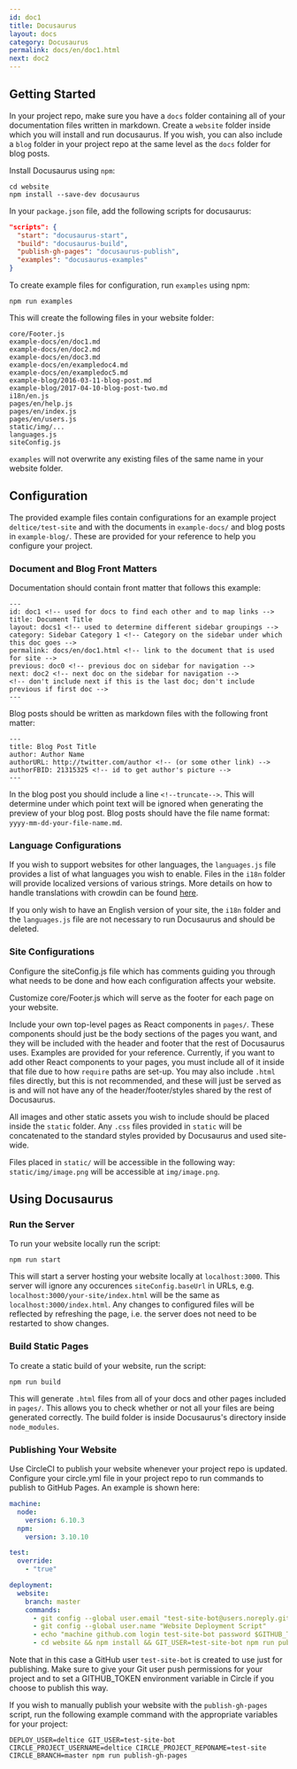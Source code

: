 ```yaml
---
id: doc1
title: Docusaurus
layout: docs
category: Docusaurus
permalink: docs/en/doc1.html
next: doc2
---
```


## Getting Started

In your project repo, make sure you have a `docs` folder containing all of your documentation files written in markdown. Create a `website` folder inside which you will install and run docusaurus. If you wish, you can also include a `blog` folder in your project repo at the same level as the `docs` folder for blog posts.

Install Docusaurus using `npm`:

```
cd website
npm install --save-dev docusaurus
```

In your `package.json` file, add the following scripts for docusaurus:

```json
"scripts": {
  "start": "docusaurus-start",
  "build": "docusaurus-build",
  "publish-gh-pages": "docusaurus-publish",
  "examples": "docusaurus-examples"
}
```

To create example files for configuration, run `examples` using npm:

```
npm run examples
```

This will create the following files in your website folder:

```
core/Footer.js
example-docs/en/doc1.md
example-docs/en/doc2.md
example-docs/en/doc3.md
example-docs/en/exampledoc4.md
example-docs/en/exampledoc5.md
example-blog/2016-03-11-blog-post.md
example-blog/2017-04-10-blog-post-two.md
i18n/en.js
pages/en/help.js
pages/en/index.js
pages/en/users.js
static/img/...
languages.js
siteConfig.js
```

`examples` will not overwrite any existing files of the same name in your website folder.

## Configuration

The provided example files contain configurations for an example project `deltice/test-site` and with the documents in `example-docs/` and blog posts in `example-blog/`. These are provided for your reference to help you configure your project.

### Document and Blog Front Matters

Documentation should contain front matter that follows this example:
```
---
id: doc1 <!-- used for docs to find each other and to map links -->
title: Document Title
layout: docs1 <!-- used to determine different sidebar groupings -->
category: Sidebar Category 1 <!-- Category on the sidebar under which this doc goes -->
permalink: docs/en/doc1.html <!-- link to the document that is used for site -->
previous: doc0 <!-- previous doc on sidebar for navigation -->
next: doc2 <!-- next doc on the sidebar for navigation -->
<!-- don't include next if this is the last doc; don't include previous if first doc -->
---
```

Blog posts should be written as markdown files with the following front matter:
```
---
title: Blog Post Title
author: Author Name
authorURL: http://twitter.com/author <!-- (or some other link) -->
authorFBID: 21315325 <!-- id to get author's picture -->
---
```
In the blog post you should include a line `<!--truncate-->`. This will determine under which point text will be ignored when generating the preview of your blog post. Blog posts should have the file name format: `yyyy-mm-dd-your-file-name.md`.

### Language Configurations

If you wish to support websites for other languages, the `languages.js` file provides a list of what languages you wish to enable. Files in the `i18n` folder will provide localized versions of various strings. More details on how to handle translations with crowdin can be found [here](/docs/en/doc2.md).

If you only wish to have an English version of your site, the `i18n` folder and the `languages.js` file are not necessary to run Docusaurus and should be deleted. 

### Site Configurations

Configure the siteConfig.js file which has comments guiding you through what needs to be done and how each configuration affects your website.

Customize core/Footer.js which will serve as the footer for each page on your website.

Include your own top-level pages as React components in `pages/`. These components should just be the body sections of the pages you want, and they will be included with the header and footer that the rest of Docusaurus uses. Examples are provided for your reference. Currently, if you want to add other React components to your pages, you must include all of it inside that file due to how `require` paths are set-up. You may also include `.html` files directly, but this is not recommended, and these will just be served as is and will not have any of the header/footer/styles shared by the rest of Docusaurus.

All images and other static assets you wish to include should be placed inside the `static` folder. Any `.css` files provided in `static` will be concatenated to the standard styles provided by Docusaurus and used site-wide.

Files placed in `static/` will be accessible in the following way: `static/img/image.png` will be accessible at `img/image.png`.

## Using Docusaurus

### Run the Server

To run your website locally run the script:

```
npm run start
```

This will start a server hosting your website locally at `localhost:3000`. This server will ignore any occurences `siteConfig.baseUrl` in URLs, e.g. `localhost:3000/your-site/index.html` will be the same as `localhost:3000/index.html`. Any changes to configured files will be reflected by refreshing the page, i.e. the server does not need to be restarted to show changes.


### Build Static Pages

To create a static build of your website, run the script:

```
npm run build
```

This will generate `.html` files from all of your docs and other pages included in `pages/`. This allows you to check whether or not all your files are being generated correctly. The build folder is inside Docusaurus's directory inside `node_modules`.

### Publishing Your Website

Use CircleCI to publish your website whenever your project repo is updated. Configure your circle.yml file in your project repo to run commands to publish to GitHub Pages. An example is shown here:

```yaml
machine:
  node:
    version: 6.10.3
  npm:
    version: 3.10.10

test:
  override:
    - "true"

deployment:
  website:
    branch: master
    commands:
      - git config --global user.email "test-site-bot@users.noreply.github.com"
      - git config --global user.name "Website Deployment Script"
      - echo "machine github.com login test-site-bot password $GITHUB_TOKEN" > ~/.netrc
      - cd website && npm install && GIT_USER=test-site-bot npm run publish-gh-pages
```

Note that in this case a GitHub user `test-site-bot` is created to use just for publishing. Make sure to give your Git user push permissions for your project and to set a GITHUB_TOKEN environment variable in Circle if you choose to publish this way.

If you wish to manually publish your website with the `publish-gh-pages` script, run the following example command with the appropriate variables for your project:

```
DEPLOY_USER=deltice GIT_USER=test-site-bot CIRCLE_PROJECT_USERNAME=deltice CIRCLE_PROJECT_REPONAME=test-site CIRCLE_BRANCH=master npm run publish-gh-pages
```
